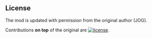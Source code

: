 ## License
The mod is updated with permission from the original author (JOG).

Contributions **on top** of the original are [![license](https://img.shields.io/badge/license-CC%20BY--NC--SA%204.0-blue.svg)](https://creativecommons.org/licenses/by-nc-sa/4.0/).
